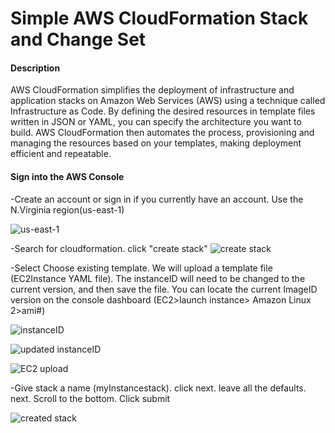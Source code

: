 <h1>Simple AWS CloudFormation Stack and Change Set</h1>
<h4>Description</h4>
 AWS CloudFormation simplifies the deployment of infrastructure and application stacks on Amazon Web Services (AWS) using a technique called Infrastructure as Code. By defining the desired resources in template files written in JSON or YAML, you can specify the architecture you want to build. AWS CloudFormation then automates the process, provisioning and managing the resources based on your templates, making deployment efficient and repeatable.

<h4>Sign into the AWS Console</h4>
-Create an account or sign in if you currently have an account. Use the N.Virginia region(us-east-1)

![us-east-1](https://github.com/user-attachments/assets/6c8540c8-1c03-48bd-be7f-8b9487ab2441)

-Search for cloudformation. click "create stack"
![create stack](https://github.com/user-attachments/assets/366f00a5-1ceb-4e0b-b3be-bfad6194b6c0)

-Select Choose existing template. We will upload a template file (EC2Instance YAML file). The instanceID will need to be changed to the current version, and then save the file. You can locate the current ImageID version on the console dashboard (EC2>launch instance> Amazon Linux 2>ami#)

![instanceID](https://github.com/user-attachments/assets/b760503d-6ed2-444f-869e-0ddb9d75964c)


![updated instanceID](https://github.com/user-attachments/assets/a37fcbf6-1918-4040-9397-86a00f6bd445)

![EC2 upload](https://github.com/user-attachments/assets/4b0f6a65-d97d-400f-903d-e76b8fff8ffa)

-Give stack a name (myInstancestack). click next. leave all the defaults. next. Scroll to the bottom. Click submit

![created stack](https://github.com/user-attachments/assets/91e895ec-f3e8-4a21-8364-632ba474c6e2)



